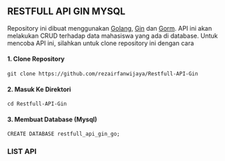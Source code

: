 ## RESTFULL API GIN MYSQL
Repository ini dibuat menggunakan [Golang](https://go.dev/), [Gin](https://gin-gonic.com/) dan [Gorm](https://gorm.io/). API ini akan melakukan CRUD terhadap data mahasiswa yang ada di database. Untuk mencoba API ini, silahkan untuk clone repository ini dengan cara 

#### 1. Clone Repository
```
git clone https://github.com/rezairfanwijaya/Restfull-API-Gin
```

#### 2. Masuk Ke Direktori
```
cd Restfull-API-Gin
```

#### 3. Membuat Database (Mysql)

```
CREATE DATABASE restfull_api_gin_go;
```

### LIST API


